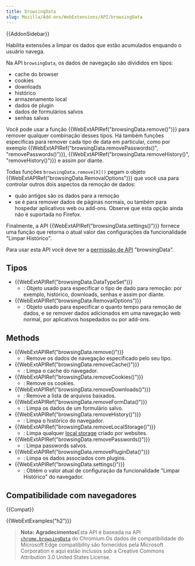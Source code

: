 ```yaml
---
title: browsingData
slug: Mozilla/Add-ons/WebExtensions/API/browsingData
---
```


{{AddonSidebar}}

Habilita extensões a limpar os dados que estão acumulados enquando o usuário navega.

Na API `browsingData`, os dados de navegação são divididos em tipos:

- cache do browser
- cookies
- downloads
- histórico
- armazenamento local
- dados de plugin
- dados de formulários salvos
- senhas salvas

Você pode usar a função {{WebExtAPIRef("browsingData.remove()")}} para remover qualquer combinação desses tipos. Há também funções específicas para remover cada tipo de data em particular, como por exemplo {{WebExtAPIRef("browsingData.removePasswords()", "removePasswords()")}}, {{WebExtAPIRef("browsingData.removeHistory()", "removeHistory()")}} e assim por diante.

Todas funções `browsingData.remove[X]()` pegam o objeto {{WebExtAPIRef("browsingData.RemovalOptions")}} que você usa para controlar outros dois aspectos da remoção de dados:

- quão antigos são os dados para a remoção
- se é para remover dados de páginas normais, ou também para hospedar aplicativos web ou add-ons. Observe que esta opção ainda não é suportada no Firefox.

Finalmente, a API {{WebExtAPIRef("browsingData.settings()")}} fornece uma função que retorna o atual valor das configurações da funcionalidade "Limpar Histórico".

Para usar esta API você deve ter a [permissão de API](/pt-BR/Add-ons/WebExtensions/manifest.json/permissions#API_permissions) "browsingData".

## Tipos

- {{WebExtAPIRef("browsingData.DataTypeSet")}}
  - : Objeto usado para especificar o tipo de dado para remoção: por exemplo, histórico, downloads, senhas e assim por diante.
- {{WebExtAPIRef("browsingData.RemovalOptions")}}
  - : Objeto usado para especificar o quanto tempo para remoção de dados, e se remover dados adicionados em uma navegação web normal, por aplicativos hospedados ou por add-ons.

## Methods

- {{WebExtAPIRef("browsingData.remove()")}}
  - : Remove os dados de navegação especificado pelo seu tipo.
- {{WebExtAPIRef("browsingData.removeCache()")}}
  - : Limpa o cache do navegador.
- {{WebExtAPIRef("browsingData.removeCookies()")}}
  - : Remove os cookies.
- {{WebExtAPIRef("browsingData.removeDownloads()")}}
  - : Remove a lista de arquivos baixados.
- {{WebExtAPIRef("browsingData.removeFormData()")}}
  - : Limpa os dados de um formulário salvo.
- {{WebExtAPIRef("browsingData.removeHistory()")}}
  - : Limpa o histórico do navegador.
- {{WebExtAPIRef("browsingData.removeLocalStorage()")}}
  - : Limpa qualquer [local storage](/pt-BR/docs/Web/API/Window/localStorage) criado por websites.
- {{WebExtAPIRef("browsingData.removePasswords()")}}
  - : Limpa passwords salvos.
- {{WebExtAPIRef("browsingData.removePluginData()")}}
  - : Limpa os dados associados com plugins.
- {{WebExtAPIRef("browsingData.settings()")}}
  - : Obtém o valor atual de configuração da funcionalidade "Limpar Histórico" do navegador.

## Compatibilidade com navegadores

{{Compat}}

{{WebExtExamples("h2")}}

> **Nota:** **Agradecimentos**Esta API é baseada na API [`chrome.browsingData`](https://developer.chrome.com/extensions/browsingData) do Chromium.Os dados de compatibilidade do Microsoft Edge compatibility são fornecidos pela Microsoft Corporation e aqui estão inclusos sob a Creative Commons Attribution 3.0 United States License.

<!--
// Copyright 2015 The Chromium Authors. All rights reserved.
//
// Redistribution and use in source and binary forms, with or without
// modification, are permitted provided that the following conditions are
// met:
//
//    * Redistributions of source code must retain the above copyright
// notice, this list of conditions and the following disclaimer.
//    * Redistributions in binary form must reproduce the above
// copyright notice, this list of conditions and the following disclaimer
// in the documentation and/or other materials provided with the
// distribution.
//    * Neither the name of Google Inc. nor the names of its
// contributors may be used to endorse or promote products derived from
// this software without specific prior written permission.
//
// THIS SOFTWARE IS PROVIDED BY THE COPYRIGHT HOLDERS AND CONTRIBUTORS
// "AS IS" AND ANY EXPRESS OR IMPLIED WARRANTIES, INCLUDING, BUT NOT
// LIMITED TO, THE IMPLIED WARRANTIES OF MERCHANTABILITY AND FITNESS FOR
// A PARTICULAR PURPOSE ARE DISCLAIMED. IN NO EVENT SHALL THE COPYRIGHT
// OWNER OR CONTRIBUTORS BE LIABLE FOR ANY DIRECT, INDIRECT, INCIDENTAL,
// SPECIAL, EXEMPLARY, OR CONSEQUENTIAL DAMAGES (INCLUDING, BUT NOT
// LIMITED TO, PROCUREMENT OF SUBSTITUTE GOODS OR SERVICES; LOSS OF USE,
// DATA, OR PROFITS; OR BUSINESS INTERRUPTION) HOWEVER CAUSED AND ON ANY
// THEORY OF LIABILITY, WHETHER IN CONTRACT, STRICT LIABILITY, OR TORT
// (INCLUDING NEGLIGENCE OR OTHERWISE) ARISING IN ANY WAY OUT OF THE USE
// OF THIS SOFTWARE, EVEN IF ADVISED OF THE POSSIBILITY OF SUCH DAMAGE.
-->
